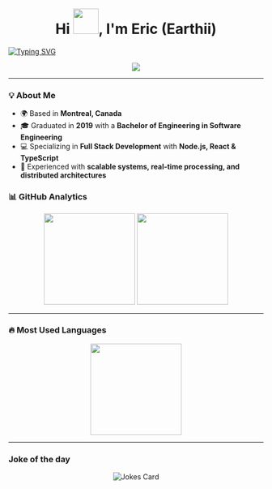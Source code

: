 <!-- Profile Header -->
<h1 align="center">Hi <img src="https://media.giphy.com/media/hvRJCLFzcasrR4ia7z/giphy.gif" width="50"/>, I'm Eric (Earthii)</h1>

[![Typing SVG](https://readme-typing-svg.herokuapp.com?size=24&color=38C2FF&lines=Full+Stack+Developer;Node.js+%2B+React+Specialist;Always+Learning+New+Tech)](https://git.io/typing-svg)

<p align="center">
  <img src="https://skillicons.dev/icons?i=js,ts,py,nodejs,react,graphql,rabbitmq,docker,elasticsearch,git,apollo" />
</p>

---

### 💡 About Me
- 🌍 Based in **Montreal, Canada**
- 🎓 Graduated in **2019** with a **Bachelor of Engineering in Software Engineering**
- 💻 Specializing in **Full Stack Development** with **Node.js, React & TypeScript**
- 🔎 Experienced with **scalable systems, real-time processing, and distributed architectures**

### 📊 GitHub Analytics
<p align="center">
  <img src="https://github-readme-stats.vercel.app/api?username=Earthii&show_icons=true&theme=tokyonight&hide_border=true" height="180"/>
  <img src="https://streak-stats.demolab.com/?user=Earthii&theme=tokyonight&hide_border=true" height="180"/>
</p>

---

### 🔥 Most Used Languages
<p align="center">
  <img src="https://github-readme-stats.vercel.app/api/top-langs/?username=Earthii&layout=compact&theme=tokyonight&hide_border=true" height="180"/>
</p>

---

### Joke of the day

<p align="center">
  <img src="https://readme-jokes.vercel.app/api?theme=tokyonight" alt="Jokes Card" />
</p>
